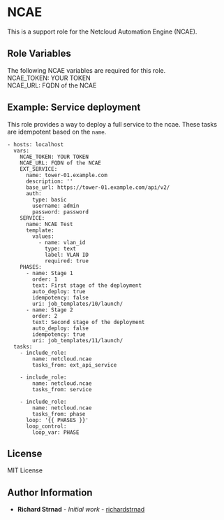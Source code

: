 NCAE
====

This is a support role for the Netcloud Automation Engine (NCAE).


Role Variables
--------------

The following NCAE variables are required for this role.  
NCAE_TOKEN: YOUR TOKEN  
NCAE_URL: FQDN of the NCAE

Example: Service deployment
----------------
This role provides a way to deploy a full service to the ncae. These tasks
are idempotent based on the `name`.

    - hosts: localhost
      vars:
        NCAE_TOKEN: YOUR TOKEN
        NCAE_URL: FQDN of the NCAE
        EXT_SERVICE:
          name: tower-01.example.com
          description: ''
          base_url: https://tower-01.example.com/api/v2/
          auth:
            type: basic
            username: admin
            password: password
        SERVICE:
          name: NCAE Test
          template:
            values:
              - name: vlan_id
                type: text
                label: VLAN ID
                required: true
        PHASES:
          - name: Stage 1
            order: 1
            text: First stage of the deployment
            auto_deploy: true
            idempotency: false
            uri: job_templates/10/launch/
          - name: Stage 2
            order: 2
            text: Second stage of the deployment
            auto_deploy: false
            idempotency: true
            uri: job_templates/11/launch/
      tasks:
        - include_role:
            name: netcloud.ncae
            tasks_from: ext_api_service

        - include_role:
            name: netcloud.ncae
            tasks_from: service

        - include_role:
            name: netcloud.ncae
            tasks_from: phase
          loop: '{{ PHASES }}'
          loop_control:
            loop_var: PHASE

License
-------

MIT License

Author Information
------------------

-   **Richard Strnad** - _Initial work_ - [richardstrnad](https://github.com/richardstrnad)
